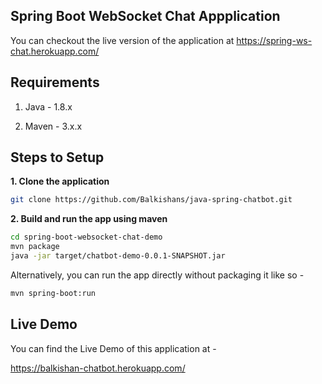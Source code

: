 ## Spring Boot WebSocket Chat Appplication

You can checkout the live version of the application at https://spring-ws-chat.herokuapp.com/

## Requirements

1. Java - 1.8.x

2. Maven - 3.x.x

## Steps to Setup

**1. Clone the application**

```bash
git clone https://github.com/Balkishans/java-spring-chatbot.git
```

**2. Build and run the app using maven**

```bash
cd spring-boot-websocket-chat-demo
mvn package
java -jar target/chatbot-demo-0.0.1-SNAPSHOT.jar
```

Alternatively, you can run the app directly without packaging it like so -

```bash
mvn spring-boot:run
```

## Live Demo

You can find the Live Demo of this application at -

https://balkishan-chatbot.herokuapp.com/
